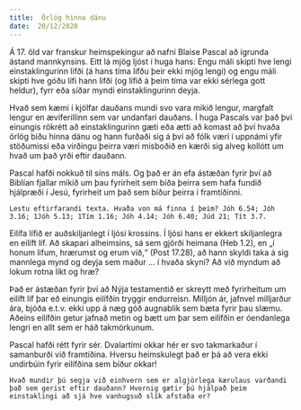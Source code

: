 ```yaml
---
title:  Örlög hinna dánu
date:  20/12/2020
---
```


Á 17. öld var franskur heimspekingur að nafni Blaise Pascal að ígrunda ástand mannkynsins. Eitt lá mjög ljóst í huga hans: Engu máli skipti hve lengi einstaklingurinn lifði (á hans tíma lifðu þeir ekki mjög lengi) og engu máli skipti hve góðu lífi hann lifði (og lífið á þeim tíma var ekki sérlega gott heldur), fyrr eða síðar myndi einstaklingurinn deyja.

Hvað sem kæmi í kjölfar dauðans mundi svo vara mikið lengur, margfalt lengur en æviferillinn sem var undanfari dauðans. Í huga Pascals var það því einungis rökrétt að einstaklingurinn gæti eða ætti að komast að því hvaða örlög biðu hinna dánu og hann furðaði sig á því að fólk væri í uppnámi yfir stöðumissi eða virðingu þeirra væri misboðið en kærði sig alveg kollótt um hvað um það yrði eftir dauðann.

Pascal hafði nokkuð til síns máls. Og það er án efa ástæðan fyrir því að Biblían fjallar mikið um þau fyrirheit sem bíða þeirra sem hafa fundið hjálpræði í Jesú, fyrirheit um það sem bíður þeirra í framtíðinni.

`Lestu eftirfarandi texta. Hvaða von má finna í þeim? Jóh 6.54; Jóh 3.16; 1Jóh 5.13; 1Tím 1.16; Jóh 4.14; Jóh 6.40; Júd 21; Tít 3.7.`

Eilífa lífið er auðskiljanlegt í ljósi krossins. Í ljósi hans er ekkert skiljanlegra en eilíft líf. Að skapari alheimsins, sá sem gjörði heimana (Heb 1.2), en „í honum lifum, hrærumst og erum við,“ (Post 17.28), að hann skyldi taka á sig mannlega mynd og deyja sem maður … í hvaða skyni? Að við myndum að lokum rotna líkt og hræ?

Það er ástæðan fyrir því að Nýja testamentið er skreytt með fyrirheitum um eilíft líf þar eð einungis eilífðin tryggir endurreisn. Milljón ár, jafnvel milljarður ára, bjóða e.t.v. ekki upp á næg góð augnablik sem bæta fyrir þau slæmu. Aðeins eilífðin getur jafnað metin og bætt um þar sem eilífðin er óendanlega lengri en allt sem er háð takmörkunum.

Pascal hafði rétt fyrir sér. Dvalartími okkar hér er svo takmarkaður í samanburði við framtíðina. Hversu heimskulegt það er þá að vera ekki undirbúin fyrir eilífðina sem bíður okkar!

`Hvað mundir þú segja við einhvern sem er algjörlega kærulaus varðandi það sem gerist eftir dauðann? Hvernig gætir þú hjálpað þeim einstaklingi að sjá hve vanhugsuð slík afstaða er?`